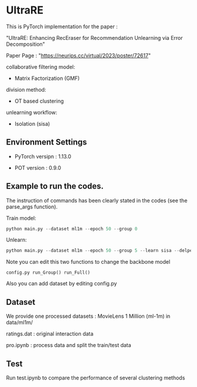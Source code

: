 # UltraRE

This is PyTorch implementation for the paper :

"UltraRE: Enhancing RecEraser for Recommendation Unlearning via Error Decomposition"

Paper Page : "https://neurips.cc/virtual/2023/poster/72617"

collaborative filtering model: 

- Matrix Factorization (GMF)

division method:

- OT based clustering

unlearning workflow:

- Isolation (sisa)

## Environment Settings

- PyTorch versipn : 1.13.0

- POT version : 0.9.0

## Example to run the codes.

The instruction of commands has been clearly stated in the codes (see the  parse_args function). 

Train model:

```python
python main.py --dataset ml1m --epoch 50 --group 0 
```

Unlearn:

```python
python main.py --dataset ml1m --epoch 50 --group 5 --learn sisa --delper 2 --deltype rand
```

Note you can edit this two functions to change the backbone model

```
config.py run_Group() run_Full()  
```

Also you can add dataset by editing config.py

## Dataset

We provide one processed datasets : MovieLens 1 Million (ml-1m)  in data/ml1m/

ratings.dat : original interaction data

pro.ipynb : process data and split the train/test data

## Test
Run test.ipynb to compare the performance of several clustering methods
